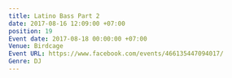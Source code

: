 ```yaml
---
title: Latino Bass Part 2
date: 2017-08-16 12:09:00 +07:00
position: 19
Event date: 2017-08-18 00:00:00 +07:00
Venue: Birdcage
Event URL: https://www.facebook.com/events/466135447094017/
Genre: DJ
---
```


